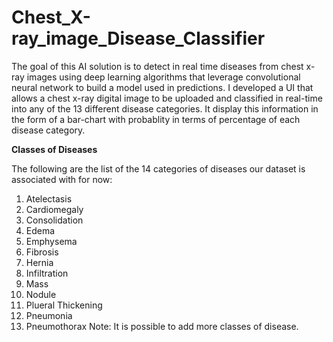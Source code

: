 # Chest_X-ray_image_Disease_Classifier

The goal of this AI solution is to detect in real time diseases from chest x-ray images
using deep learning algorithms that leverage convolutional neural network to build
a model used in predictions. I developed a UI that allows a chest x-ray digital image to be uploaded and classified in real-time into any of the 13 different disease categories. It display this information in the form of a bar-chart with probablity in terms of percentage of each disease category.

**Classes of Diseases**

The following are the list of the 14 categories of diseases our dataset is associated with
for now:
1. Atelectasis
2. Cardiomegaly
3. Consolidation
4. Edema
5. Emphysema
6. Fibrosis
7. Hernia
8. Infiltration
9. Mass
10. Nodule
11. Plueral Thickening
12. Pneumonia
13. Pneumothorax
Note: It is possible to add more classes of disease.
